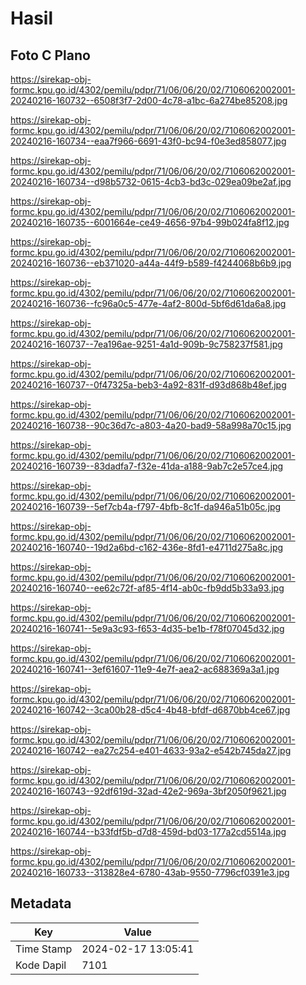 # Hasil

## Foto C Plano

https://sirekap-obj-formc.kpu.go.id/4302/pemilu/pdpr/71/06/06/20/02/7106062002001-20240216-160732--6508f3f7-2d00-4c78-a1bc-6a274be85208.jpg

https://sirekap-obj-formc.kpu.go.id/4302/pemilu/pdpr/71/06/06/20/02/7106062002001-20240216-160734--eaa7f966-6691-43f0-bc94-f0e3ed858077.jpg

https://sirekap-obj-formc.kpu.go.id/4302/pemilu/pdpr/71/06/06/20/02/7106062002001-20240216-160734--d98b5732-0615-4cb3-bd3c-029ea09be2af.jpg

https://sirekap-obj-formc.kpu.go.id/4302/pemilu/pdpr/71/06/06/20/02/7106062002001-20240216-160735--6001664e-ce49-4656-97b4-99b024fa8f12.jpg

https://sirekap-obj-formc.kpu.go.id/4302/pemilu/pdpr/71/06/06/20/02/7106062002001-20240216-160736--eb371020-a44a-44f9-b589-f4244068b6b9.jpg

https://sirekap-obj-formc.kpu.go.id/4302/pemilu/pdpr/71/06/06/20/02/7106062002001-20240216-160736--fc96a0c5-477e-4af2-800d-5bf6d61da6a8.jpg

https://sirekap-obj-formc.kpu.go.id/4302/pemilu/pdpr/71/06/06/20/02/7106062002001-20240216-160737--7ea196ae-9251-4a1d-909b-9c758237f581.jpg

https://sirekap-obj-formc.kpu.go.id/4302/pemilu/pdpr/71/06/06/20/02/7106062002001-20240216-160737--0f47325a-beb3-4a92-831f-d93d868b48ef.jpg

https://sirekap-obj-formc.kpu.go.id/4302/pemilu/pdpr/71/06/06/20/02/7106062002001-20240216-160738--90c36d7c-a803-4a20-bad9-58a998a70c15.jpg

https://sirekap-obj-formc.kpu.go.id/4302/pemilu/pdpr/71/06/06/20/02/7106062002001-20240216-160739--83dadfa7-f32e-41da-a188-9ab7c2e57ce4.jpg

https://sirekap-obj-formc.kpu.go.id/4302/pemilu/pdpr/71/06/06/20/02/7106062002001-20240216-160739--5ef7cb4a-f797-4bfb-8c1f-da946a51b05c.jpg

https://sirekap-obj-formc.kpu.go.id/4302/pemilu/pdpr/71/06/06/20/02/7106062002001-20240216-160740--19d2a6bd-c162-436e-8fd1-e4711d275a8c.jpg

https://sirekap-obj-formc.kpu.go.id/4302/pemilu/pdpr/71/06/06/20/02/7106062002001-20240216-160740--ee62c72f-af85-4f14-ab0c-fb9dd5b33a93.jpg

https://sirekap-obj-formc.kpu.go.id/4302/pemilu/pdpr/71/06/06/20/02/7106062002001-20240216-160741--5e9a3c93-f653-4d35-be1b-f78f07045d32.jpg

https://sirekap-obj-formc.kpu.go.id/4302/pemilu/pdpr/71/06/06/20/02/7106062002001-20240216-160741--3ef61607-11e9-4e7f-aea2-ac688369a3a1.jpg

https://sirekap-obj-formc.kpu.go.id/4302/pemilu/pdpr/71/06/06/20/02/7106062002001-20240216-160742--3ca00b28-d5c4-4b48-bfdf-d6870bb4ce67.jpg

https://sirekap-obj-formc.kpu.go.id/4302/pemilu/pdpr/71/06/06/20/02/7106062002001-20240216-160742--ea27c254-e401-4633-93a2-e542b745da27.jpg

https://sirekap-obj-formc.kpu.go.id/4302/pemilu/pdpr/71/06/06/20/02/7106062002001-20240216-160743--92df619d-32ad-42e2-969a-3bf2050f9621.jpg

https://sirekap-obj-formc.kpu.go.id/4302/pemilu/pdpr/71/06/06/20/02/7106062002001-20240216-160744--b33fdf5b-d7d8-459d-bd03-177a2cd5514a.jpg

https://sirekap-obj-formc.kpu.go.id/4302/pemilu/pdpr/71/06/06/20/02/7106062002001-20240216-160733--313828e4-6780-43ab-9550-7796cf0391e3.jpg


## Metadata

| Key        | Value               |
| ---------- | ------------------- |
| Time Stamp | 2024-02-17 13:05:41 |
| Kode Dapil | 7101                |



